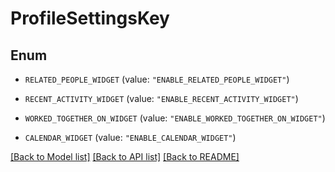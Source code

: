 # ProfileSettingsKey

## Enum


* `RELATED_PEOPLE_WIDGET` (value: `"ENABLE_RELATED_PEOPLE_WIDGET"`)

* `RECENT_ACTIVITY_WIDGET` (value: `"ENABLE_RECENT_ACTIVITY_WIDGET"`)

* `WORKED_TOGETHER_ON_WIDGET` (value: `"ENABLE_WORKED_TOGETHER_ON_WIDGET"`)

* `CALENDAR_WIDGET` (value: `"ENABLE_CALENDAR_WIDGET"`)


[[Back to Model list]](../README.md#documentation-for-models) [[Back to API list]](../README.md#documentation-for-api-endpoints) [[Back to README]](../README.md)


